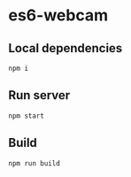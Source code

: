 # es6-webcam

## Local dependencies
```
npm i
```

## Run server
```
npm start
```

## Build
```
npm run build
```
